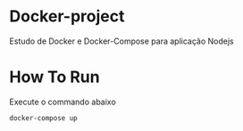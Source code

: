 # Docker-project
Estudo de Docker e Docker-Compose para aplicação Nodejs

# How To Run
Execute o commando abaixo
```
docker-compose up
```